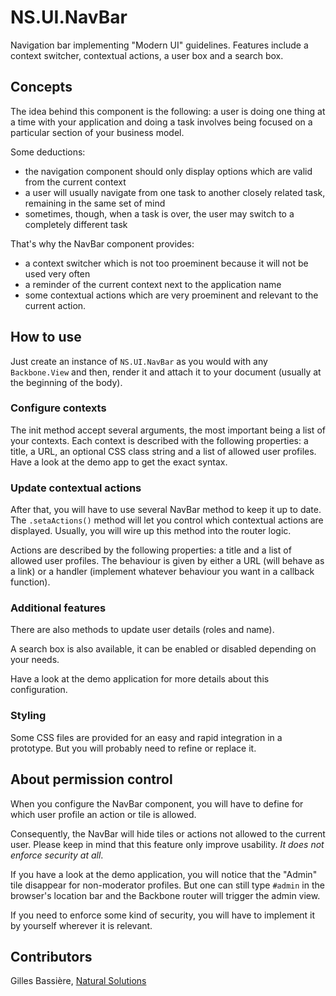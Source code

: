 NS.UI.NavBar
============

Navigation bar implementing "Modern UI" guidelines. Features include a context
switcher, contextual actions, a user box and a search box.

## Concepts ##

The idea behind this component is the following: a user is doing one thing at a
time with your application and doing a task involves being focused on a
particular section of your business model.

Some deductions:
- the navigation component should only display options which are valid from the
current context
- a user will usually navigate from one task to another closely related task,
remaining in the same set of mind
- sometimes, though, when a task is over, the user may switch to a completely
different task

That's why the NavBar component provides:
- a context switcher which is not too proeminent because it will not be used
very often
- a reminder of the current context next to the application name
- some contextual actions which are very proeminent and relevant to the current
action.

## How to use ##

Just create an instance of `NS.UI.NavBar` as you would with any `Backbone.View`
and then, render it and attach it to your document (usually at the beginning of
the body).

### Configure contexts ###

The init method accept several arguments, the most important being a list of
your contexts. Each context is described with the following properties: a title,
a URL, an optional CSS class string and a list of allowed user profiles. Have
a look at the demo app to get the exact syntax.

### Update contextual actions ###

After that, you will have to use several NavBar method to keep it up to date.
The `.setaActions()` method will let you control which contextual actions are
displayed. Usually, you will wire up this method into the router logic.

Actions are described by the following properties: a title and a list of allowed
user profiles. The behaviour is given by either a URL (will behave as a link) or
a handler (implement whatever behaviour you want in a callback function).

### Additional features ###

There are also methods to update user details (roles and name).

A search box is also available, it can be enabled or disabled depending on your
needs.

Have a look at the demo application for more details about this configuration.

### Styling ###

Some CSS files are provided for an easy and rapid integration in a prototype.
But you will probably need to refine or replace it.

## About permission control ##

When you configure the NavBar component, you will have to define for which user
profile an action or tile is allowed.

Consequently, the NavBar will hide tiles or actions not allowed to the current
user. Please keep in mind that this feature only improve usability. *It does not
enforce security at all*.

If you have a look at the demo application, you will notice that the "Admin"
tile disappear for non-moderator profiles. But one can still type `#admin` in
the browser's location bar and the Backbone router will trigger the admin view.

If you need to enforce some kind of security, you will have to implement it by
yourself wherever it is relevant.

## Contributors ##

Gilles Bassière, [Natural Solutions](http://natural-solutions.eu/)
